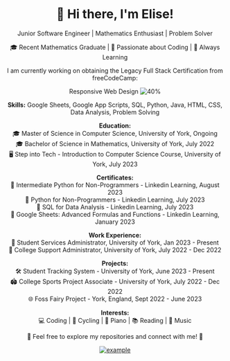 
<!-- Header -->
<h1 align="center">👋 Hi there, I'm Elise!</h1>
<p align="center">Junior Software Engineer | Mathematics Enthusiast | Problem Solver</p>

<!-- About Me -->
<p align="center">
  🎓 Recent Mathematics Graduate | 🌟 Passionate about Coding | 🚀 Always Learning
</p>

<!-- Current projects -->
<div align="center">
  <p>I am currently working on obtaining the Legacy Full Stack Certification from freeCodeCamp:</p>
  
  Responsive Web Design ![40%](https://progress-bar.dev/40) <br>
</div>

<!-- Skills -->
<p align="center">
  <strong>Skills:</strong>
  Google Sheets, Google App Scripts, SQL, Python, Java, HTML, CSS, Data Analysis, Problem Solving
</p>

<!-- Education -->
<p align="center">
  <strong>Education:</strong><br>
  🎓 Master of Science in Computer Science, University of York, Ongoing<br>
  🎓 Bachelor of Science in Mathematics, University of York, July 2022<br>
  🖥️ Step into Tech - Introduction to Computer Science Course, University of York, July 2023
</p>

<!-- Certificates -->
<p align="center">
  <strong>Certificates:</strong><br>
  📜 Intermediate Python for Non-Programmers - Linkedin Learning, August 2023<br>
  📜 Python for Non-Programmers - Linkedin Learning, July 2023<br>
  📜 SQL for Data Analysis - Linkedin Learning, July 2023<br>
  📜 Google Sheets: Advanced Formulas and Functions - Linkedin Learning, January 2023
</p>

<!-- Work Experience -->
<p align="center">
  <strong>Work Experience:</strong><br>
  💼 Student Services Administrator, University of York, Jan 2023 - Present<br>
  💼 College Support Administrator, University of York, July 2022 - Dec 2022
</p>

<!-- Projects -->
<p align="center">
  <strong>Projects:</strong><br>
  🛠️ Student Tracking System - University of York, June 2023 - Present<br>
  🏟️ College Sports Project Associate - University of York, July 2022 - Dec 2022<br>
  🌐 Foss Fairy Project - York, England, Sept 2022 - June 2023
</p>

<!-- Interests -->
<p align="center">
  <strong>Interests:</strong><br>
  💻 Coding | 🚴 Cycling | 🎹 Piano | 📚 Reading | 🎵 Music
</p>

<!-- Footer -->
<p align="center">
  🌟 Feel free to explore my repositories and connect with me! 🌟
</p>

<!-- Contact -->
<p align="center">
  <a  href="https://linkedin.com/in/elise-brook-davis-hirst" target="_blank">
      <img src="https://img.shields.io/badge/Linked%20In-0A66C2.svg?style=for-the-badge&logo=linkedin&logoColor=white" alt="example"/>
    </a>
</p>

